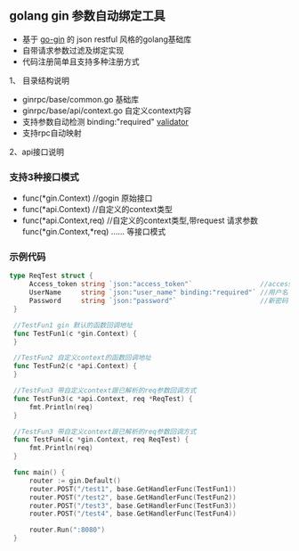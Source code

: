 ## golang gin 参数自动绑定工具
- 基于 [go-gin](https://github.com/gin-gonic/gin) 的 json restful 风格的golang基础库
- 自带请求参数过滤及绑定实现
- 代码注册简单且支持多种注册方式

1、 目录结构说明

- ginrpc/base/common.go 基础库
- ginrpc/base/api/context.go 自定义context内容
- 支持参数自动检测 binding:"required"  [validator](go-playground/validator.v8)
- 支持rpc自动映射

2、api接口说明

### 支持3种接口模式

- func(*gin.Context) //gogin 原始接口
- func(*api.Context) //自定义的context类型
- func(*api.Context,req) //自定义的context类型,带request 请求参数
     func(*gin.Context,*req)
     ...... 等接口模式


### 示例代码

   ```go
   type ReqTest struct {
        Access_token string `json:"access_token"`                 //access_token
        UserName     string `json:"user_name" binding:"required"` //用户名
        Password     string `json:"password"`                     //新密码
    }

    //TestFun1 gin 默认的函数回调地址
    func TestFun1(c *gin.Context) {
    }

    //TestFun2 自定义context的函数回调地址
    func TestFun2(c *api.Context) {
    }

    //TestFun3 带自定义context跟已解析的req参数回调方式
    func TestFun3(c *api.Context, req *ReqTest) {
        fmt.Println(req)
    }

    //TestFun3 带自定义context跟已解析的req参数回调方式
    func TestFun4(c *gin.Context, req ReqTest) {
        fmt.Println(req)
    }

    func main() {
        router := gin.Default()
        router.POST("/test1", base.GetHandlerFunc(TestFun1))
        router.POST("/test2", base.GetHandlerFunc(TestFun2))
        router.POST("/test3", base.GetHandlerFunc(TestFun3))
        router.POST("/test4", base.GetHandlerFunc(TestFun4))

        router.Run(":8080")
    }
   ```
